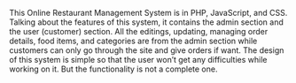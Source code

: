 This Online Restaurant Management System is in PHP, JavaScript, and CSS. Talking about the features of this system, it contains the admin section and the user (customer) section. All the editings, updating, managing order details, food items, and categories are from the admin section while customers can only go through the site and give orders if want. The design of this system is simple so that the user won’t get any difficulties while working on it. But the functionality is not a complete one.
